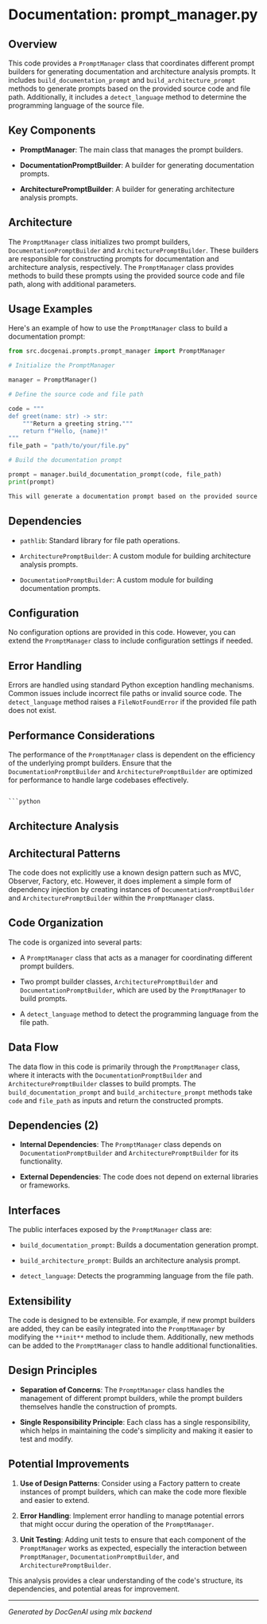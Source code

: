 # Documentation: prompt_manager.py

## Overview

This code provides a `PromptManager` class that coordinates different prompt builders for generating documentation and architecture analysis prompts. It includes `build_documentation_prompt` and `build_architecture_prompt` methods to generate prompts based on the provided source code and file path.
Additionally, it includes a `detect_language` method to determine the programming language of the source file.

## Key Components

- **PromptManager**: The main class that manages the prompt builders.

- **DocumentationPromptBuilder**: A builder for generating documentation prompts.

- **ArchitecturePromptBuilder**: A builder for generating architecture analysis prompts.

## Architecture

The `PromptManager` class initializes two prompt builders, `DocumentationPromptBuilder` and `ArchitecturePromptBuilder`. These builders are responsible for constructing prompts for documentation and architecture analysis, respectively. The `PromptManager` class provides methods to build these prompts using the provided source code and file path, along with additional parameters.

## Usage Examples

Here's an example of how to use the `PromptManager` class to build a documentation prompt:

```python
from src.docgenai.prompts.prompt_manager import PromptManager

# Initialize the PromptManager

manager = PromptManager()

# Define the source code and file path

code = """
def greet(name: str) -> str:
    """Return a greeting string."""
    return f"Hello, {name}!"
"""
file_path = "path/to/your/file.py"

# Build the documentation prompt

prompt = manager.build_documentation_prompt(code, file_path)
print(prompt)

This will generate a documentation prompt based on the provided source code and file path.

```

## Dependencies

- `pathlib`: Standard library for file path operations.

- `ArchitecturePromptBuilder`: A custom module for building architecture analysis prompts.

- `DocumentationPromptBuilder`: A custom module for building documentation prompts.

## Configuration

No configuration options are provided in this code. However, you can extend the `PromptManager` class to include configuration settings if needed.

## Error Handling

Errors are handled using standard Python exception handling mechanisms. Common issues include incorrect file paths or invalid source code. The `detect_language` method raises a `FileNotFoundError` if the provided file path does not exist.

## Performance Considerations

The performance of the `PromptManager` class is dependent on the efficiency of the underlying prompt builders. Ensure that the `DocumentationPromptBuilder` and `ArchitecturePromptBuilder` are optimized for performance to handle large codebases effectively.

```python

```python

```

## Architecture Analysis

## Architectural Patterns

The code does not explicitly use a known design pattern such as MVC, Observer, Factory, etc. However, it does implement a simple form of dependency injection by creating instances of `DocumentationPromptBuilder` and `ArchitecturePromptBuilder` within the `PromptManager` class.

## Code Organization

The code is organized into several parts:

- A `PromptManager` class that acts as a manager for coordinating different prompt builders.

- Two prompt builder classes, `ArchitecturePromptBuilder` and `DocumentationPromptBuilder`, which are used by the `PromptManager` to build prompts.

- A `detect_language` method to detect the programming language from the file path.

## Data Flow

The data flow in this code is primarily through the `PromptManager` class, where it interacts with the `DocumentationPromptBuilder` and `ArchitecturePromptBuilder` classes to build prompts. The `build_documentation_prompt` and `build_architecture_prompt` methods take `code` and `file_path` as inputs and return the constructed prompts.

## Dependencies (2)

- **Internal Dependencies**: The `PromptManager` class depends on `DocumentationPromptBuilder` and `ArchitecturePromptBuilder` for its functionality.

- **External Dependencies**: The code does not depend on external libraries or frameworks.

## Interfaces

The public interfaces exposed by the `PromptManager` class are:

- `build_documentation_prompt`: Builds a documentation generation prompt.

- `build_architecture_prompt`: Builds an architecture analysis prompt.

- `detect_language`: Detects the programming language from the file path.

## Extensibility

The code is designed to be extensible. For example, if new prompt builders are added, they can be easily integrated into the `PromptManager` by modifying the `**init**` method to include them. Additionally, new methods can be added to the `PromptManager` class to handle additional functionalities.

## Design Principles

- **Separation of Concerns**: The `PromptManager` class handles the management of different prompt builders, while the prompt builders themselves handle the construction of prompts.

- **Single Responsibility Principle**: Each class has a single responsibility, which helps in maintaining the code's simplicity and making it easier to test and modify.

## Potential Improvements

1. **Use of Design Patterns**: Consider using a Factory pattern to create instances of prompt builders, which can make the code more flexible and easier to extend.

2. **Error Handling**: Implement error handling to manage potential errors that might occur during the operation of the `PromptManager`.

3. **Unit Testing**: Adding unit tests to ensure that each component of the `PromptManager` works as expected, especially the interaction between `PromptManager`, `DocumentationPromptBuilder`, and `ArchitecturePromptBuilder`.

This analysis provides a clear understanding of the code's structure, its dependencies, and potential areas for improvement.

---

*Generated by DocGenAI using mlx backend*
